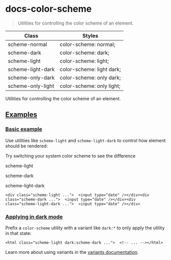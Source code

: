 # docs-color-scheme

> Utilities for controlling the color scheme of an element.

| Class             | Styles                    |
| ----------------- | ------------------------- |
| scheme-normal     | color-scheme: normal;     |
| scheme-dark       | color-scheme: dark;       |
| scheme-light      | color-scheme: light;      |
| scheme-light-dark | color-scheme: light dark; |
| scheme-only-dark  | color-scheme: only dark;  |
| scheme-only-light | color-scheme: only light; |

Utilities for controlling the color scheme of an element.

## [Examples](#examples)

### [Basic example](#basic-example)

Use utilities like `scheme-light` and `scheme-light-dark` to control how element should be rendered:

Try switching your system color scheme to see the difference

scheme-light

scheme-dark

scheme-light-dark

    <div class="scheme-light ...">  <input type="date" /></div><div class="scheme-dark ...">  <input type="date" /></div><div class="scheme-light-dark ...">  <input type="date" /></div>

### [Applying in dark mode](#applying-in-dark-mode)

Prefix a `color-scheme` utility with a variant like `dark:*` to only apply the utility in that state:

    <html class="scheme-light dark:scheme-dark ...">  <!-- ... --></html>

Learn more about using variants in the [variants documentation](/docs/hover-focus-and-other-states).
